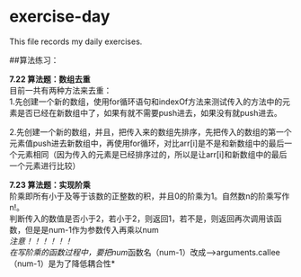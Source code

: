 # exercise-day
This file records my daily exercises.

##算法练习：

**7.22 算法题：数组去重**  
目前一共有两种方法来去重：  
1.先创建一个新的数组，使用for循环语句和indexOf方法来测试传入的方法中的元素是否已经在新数组中了，如果有就不需要push进去，如果没有就push进去。  

2.先创建一个新的数组，并且，把传入来的数组先排序，先把传入的数组的第一个元素值push进去新数组中，再使用for循环，对比arr[i]是不是和新数组中的最后一个元素相同（因为传入的元素是已经排序过的，所以是让arr[i]和新数组中的最后一个元素进行比较）


**7.23 算法题：实现阶乘**  
阶乘即所有小于及等于该数的正整数的积，并且0的阶乘为1。自然数n的阶乘写作n!。  
判断传入的数值是否小于2，若小于2，则返回1，若不是，则返回再次调用该函数，但是是num-1作为参数传入再乘以num  
*注意！！！！！！*  
*在写阶乘的函数过程中，要把num*函数名（num-1）改成——>arguments.callee（num-1）是为了降低耦合性*

